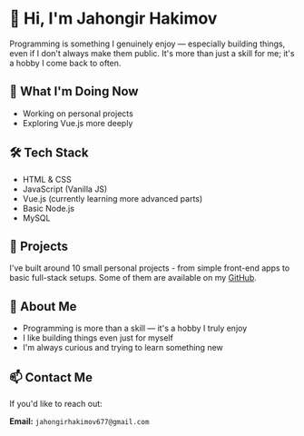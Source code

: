 # 👋 Hi, I'm Jahongir Hakimov

Programming is something I genuinely enjoy — especially building things, even if I don't always make them public. It's more than just a skill for me; it's a hobby I come back to often.

## 🚀 What I'm Doing Now

- Working on personal projects
- Exploring Vue.js more deeply

## 🛠 Tech Stack

- HTML & CSS  
- JavaScript (Vanilla JS)  
- Vue.js (currently learning more advanced parts)  
- Basic Node.js  
- MySQL  

## 🧪 Projects

I've built around 10 small personal projects - from simple front-end apps to basic full-stack setups.
Some of them are available on my [GitHub](https://utopialf.github.io).

## 🎯 About Me

- Programming is more than a skill — it's a hobby I truly enjoy
- I like building things even just for myself
- I'm always curious and trying to learn something new

## 📫 Contact Me
If you'd like to reach out:

**Email:** `jahongirhakimov677@gmail.com`
